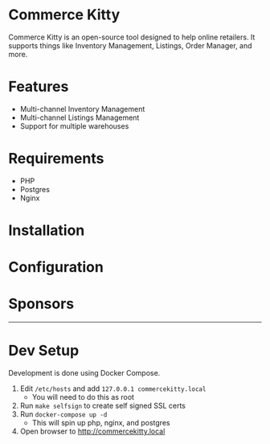 Commerce Kitty
==============

Commerce Kitty is an open-source tool designed to help online retailers. It
supports things like Inventory Management, Listings, Order Manager, and more.

# Features

* Multi-channel Inventory Management
* Multi-channel Listings Management
* Support for multiple warehouses

# Requirements

* PHP
* Postgres
* Nginx

# Installation

# Configuration

# Sponsors

---

# Dev Setup

Development is done using Docker Compose.

1. Edit `/etc/hosts` and add `127.0.0.1 commercekitty.local`
   * You will need to do this as root
2. Run `make selfsign` to create self signed SSL certs
3. Run `docker-compose up -d`
   * This will spin up php, nginx, and postgres
4. Open browser to http://commercekitty.local
